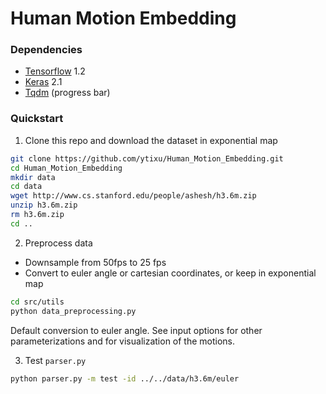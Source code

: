 # Human Motion Embedding

### Dependencies

- [Tensorflow](https://www.tensorflow.org/) 1.2
- [Keras](https://keras.io/) 2.1
- [Tqdm](https://github.com/noamraph/tqdm) (progress bar)

### Quickstart

1. Clone this repo and download the dataset in exponential map

```bash
git clone https://github.com/ytixu/Human_Motion_Embedding.git
cd Human_Motion_Embedding
mkdir data
cd data
wget http://www.cs.stanford.edu/people/ashesh/h3.6m.zip
unzip h3.6m.zip
rm h3.6m.zip
cd ..
```

2. Preprocess data
- Downsample from 50fps to 25 fps
- Convert to euler angle or cartesian coordinates, or keep in exponential map
```bash
cd src/utils
python data_preprocessing.py
```
Default conversion to euler angle. See input options for other parameterizations and for visualization of the motions.

3. Test `parser.py`
```bash
python parser.py -m test -id ../../data/h3.6m/euler
```